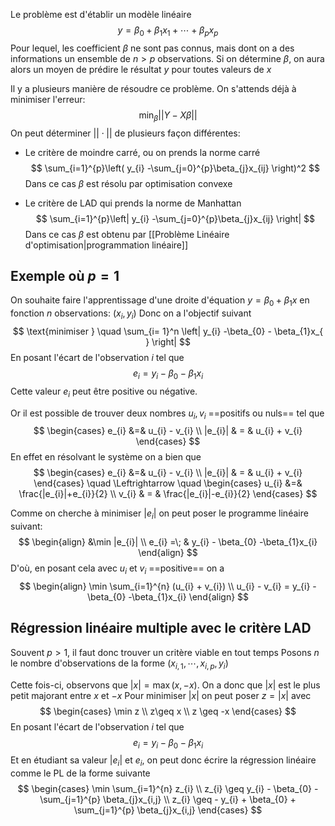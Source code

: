 Le problème est d'établir un modèle linéaire $$
y = \beta_{0} + \beta_{1}x_{1} + \cdots + \beta_{p}x_{p} 
$$
Pour lequel, les coefficient $\beta$ ne sont pas connus, mais dont on a des informations un ensemble de $n > p$ observations.
Si on détermine $\beta$, on aura alors un moyen de prédire le résultat $y$ pour toutes valeurs de $x$

Il y a plusieurs manière de résoudre ce problème. On s'attends déjà à minimiser l'erreur:
$$
\min_{\beta} ||Y -X\beta||
$$
On peut déterminer $||\cdot||$ de plusieurs façon différentes:
- Le critère de moindre carré, ou on prends la norme carré
$$
\sum_{i=1}^{p}\left( y_{i} -\sum_{j=0}^{p}\beta_{j}x_{ij}  \right)^2
$$
Dans ce cas $\beta$ est résolu par optimisation convexe

- Le critère de LAD qui prends la norme de Manhattan
$$
\sum_{i=1}^{p}\left| y_{i} -\sum_{j=0}^{p}\beta_{j}x_{ij}  \right|
$$
Dans ce cas $\beta$ est obtenu par [[Problème Linéaire d'optimisation|programmation linéaire]]

## Exemple où $p=1$
On souhaite faire l'apprentissage d'une droite d'équation $y = \beta_{0} + \beta_{1}x$ en fonction $n$ observations: $(x_{i}, y_{i})$
Donc on a l'objectif suivant
$$
\text{minimiser } \quad \sum_{i= 1}^n \left| y_{i} -\beta_{0} - \beta_{1}x_{
} \right| 
$$
En posant l'écart de l'observation $i$ tel que $$e_{i} = y_{i} - \beta_{0} -\beta_{1}x_{i}$$Cette valeur $e_{i}$ peut être positive ou négative.

Or il est possible de trouver deux nombres $u_{i}, v_{i}$ ==positifs ou nuls== tel que
$$
\begin{cases}
e_{i} &=& u_{i} - v_{i} \\
|e_{i}| & = & u_{i} + v_{i}
\end{cases}
$$
En effet en résolvant le système on a bien que
$$
\begin{cases}
e_{i} &=& u_{i} - v_{i} \\
|e_{i}| & = & u_{i} + v_{i}
\end{cases} \quad \Leftrightarrow \quad 
\begin{cases}
u_{i} &=&  \frac{|e_{i}|+e_{i}}{2} \\
v_{i} & = & \frac{|e_{i}|-e_{i}}{2}
\end{cases}
$$

Comme on cherche à minimiser $|e_{i}|$ on peut poser le programme linéaire suivant:
$$
\begin{align}
&\min |e_{i}| \\
e_{i} =\; & y_{i} - \beta_{0} -\beta_{1}x_{i}
\end{align}
$$
D'où, en posant cela avec $u_{i}$ et $v_{i}$ ==positive== on a
$$
\begin{align}
\min \sum_{i=1}^{n} (u_{i} + v_{i})  \\
u_{i} - v_{i} = y_{i} - \beta_{0} -\beta_{1}x_{i}
\end{align}
$$

## Régression linéaire multiple avec le critère LAD
Souvent $p > 1$, il faut donc trouver un critère viable en tout temps
Posons $n$ le nombre d'observations de la forme $(x_{i,1}, \cdots, x_{i,p}, y_{i})$

Cette fois-ci, observons que $|x| = \max(x, -x)$. On a donc que $|x|$ est le plus petit majorant entre $x$ et $-x$
Pour minimiser $|x|$ on peut poser $z=|x|$ avec 
$$
\begin{cases} 
\min z \\
z\geq x \\
z \geq -x
\end{cases}
$$
En posant l'écart de l'observation $i$ tel que $$e_{i} = y_{i} - \beta_{0} -\beta_{1}x_{i}$$
Et en étudiant sa valeur $|e_{i}|$ et $e_{i}$, on peut donc écrire la régression linéaire comme le PL de la forme suivante
$$
\begin{cases} 
 \min \sum_{i=1}^{n} z_{i} \\
 z_{i} \geq y_{i} - \beta_{0} - \sum_{j=1}^{p} \beta_{j}x_{i,j} \\
z_{i} \geq - y_{i} + \beta_{0} + \sum_{j=1}^{p} \beta_{j}x_{i,j}
\end{cases}
$$